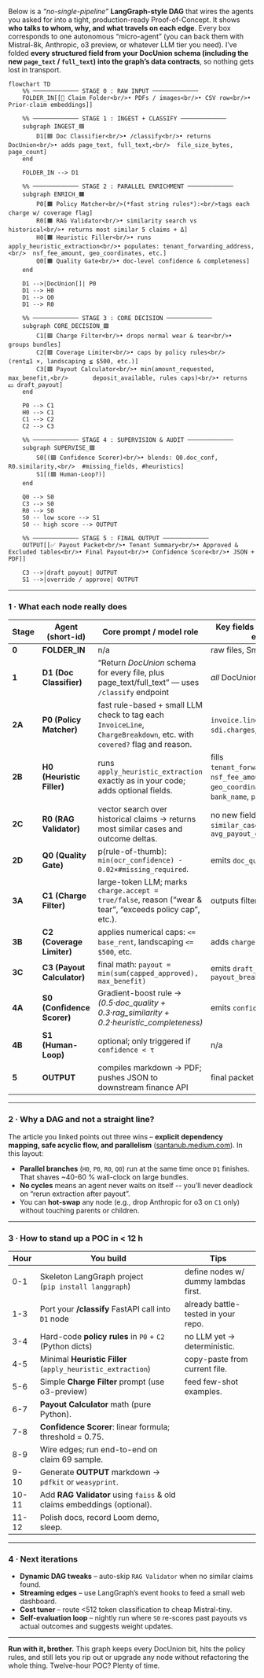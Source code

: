 Below is a *“no-single-pipeline”* **LangGraph-style DAG** that wires the agents you asked for into a tight, production-ready Proof-of-Concept.
It shows **who talks to whom, why, and what travels on each edge**.  Every box corresponds to one autonomous “micro-agent” (you can back them with Mistral-8k, Anthropic, o3 preview, or whatever LLM tier you need).
I’ve folded **every structured field from your DocUnion schema (including the new `page_text` / `full_text`) into the graph’s data contracts**, so nothing gets lost in transport.

```mermaid
flowchart TD
    %% ───────────── STAGE 0 : RAW INPUT ─────────────
    FOLDER_IN[[📂 Claim Folder<br/>• PDFs / images<br/>• CSV row<br/>• Prior-claim embeddings]]
    
    %% ───────────── STAGE 1 : INGEST + CLASSIFY ─────────────
    subgraph INGEST_🟦
        D1[🟦 Doc Classifier<br/>• /classify<br/>• returns DocUnion<br/>• adds page_text, full_text,<br/>  file_size_bytes, page_count]
    end

    FOLDER_IN --> D1
    
    %% ───────────── STAGE 2 : PARALLEL ENRICHMENT ─────────────
    subgraph ENRICH_🟧
        P0[🟧 Policy Matcher<br/>(*fast string rules*):<br/>tags each charge w/ coverage flag]
        R0[🟧 RAG Validator<br/>• similarity search vs historical<br/>• returns most similar 5 claims + Δ]
        H0[🟧 Heuristic Filler<br/>• runs apply_heuristic_extraction<br/>• populates: tenant_forwarding_address,<br/>  nsf_fee_amount, geo_coordinates, etc.]
        Q0[🟧 Quality Gate<br/>• doc-level confidence & completeness]
    end
    
    D1 -->|DocUnion[]| P0
    D1 --> H0
    D1 --> Q0
    D1 --> R0
    
    %% ───────────── STAGE 3 : CORE DECISION ─────────────
    subgraph CORE_DECISION_🟩
        C1[🟩 Charge Filter<br/>• drops normal wear & tear<br/>• groups bundles]
        C2[🟩 Coverage Limiter<br/>• caps by policy rules<br/>  (rent≦1 ×, landscaping ≦ $500, etc.)]
        C3[🟩 Payout Calculator<br/>• min(amount_requested, max_benefit,<br/>       deposit_available, rules caps)<br/>• returns 💵 draft_payout]
    end
    
    P0 --> C1
    H0 --> C1
    C1 --> C2
    C2 --> C3
    
    %% ───────────── STAGE 4 : SUPERVISION & AUDIT ─────────────
    subgraph SUPERVISE_🟪
        S0[(🟪 Confidence Scorer)<br/>• blends: Q0.doc_conf, R0.similarity,<br/>  #missing_fields, #heuristics]
        S1[(🟪 Human-Loop?)] 
    end
    
    Q0 --> S0
    C3 --> S0
    R0 --> S0
    S0 -- low score --> S1
    S0 -- high score --> OUTPUT
    
    %% ───────────── STAGE 5 : FINAL OUTPUT ─────────────
    OUTPUT[[✅ Payout Packet<br/>• Tenant Summary<br/>• Approved & Excluded tables<br/>• Final Payout<br/>• Confidence Score<br/>• JSON + PDF]]
    
    C3 -->|draft payout| OUTPUT
    S1 -->|override / approve| OUTPUT
```

---

### 1 ·  What each node really does

| Stage  | Agent (short-id)           | Core prompt / model role                                                                                              | Key **fields** it consumes / emits                                                                   |
| ------ | -------------------------- | --------------------------------------------------------------------------------------------------------------------- | ---------------------------------------------------------------------------------------------------- |
| **0**  | **FOLDER\_IN**             | n/a                                                                                                                   | raw files, Smartsheet row                                                                            |
| **1**  | **D1 (Doc Classifier)**    | “Return *DocUnion* schema for every file, plus page\_text/full\_text” — uses `/classify` endpoint                     | *all* DocUnion fields                                                                                |
| **2A** | **P0 (Policy Matcher)**    | fast rule-based + small LLM check to tag each `InvoiceLine`, `ChargeBreakdown`, etc. with `covered?` flag and reason. | `invoice.line_items`, `sdi.charges`, `ledger.lines`                                                  |
| **2B** | **H0 (Heuristic Filler)**  | runs `apply_heuristic_extraction` exactly as in your code; adds optional fields.                                      | fills `tenant_forwarding_address`, `nsf_fee_amount`, `geo_coordinates`, `bank_name`, `page_count`, … |
| **2C** | **R0 (RAG Validator)**     | vector search over historical claims → returns most similar cases and outcome deltas.                                 | no new fields; emits `similar_cases[]`, `avg_payout_delta`                                           |
| **2D** | **Q0 (Quality Gate)**      | p(rule-of-thumb): `min(ocr_confidence) - 0.02×#missing_required`.                                                     | emits `doc_quality_score`                                                                            |
| **3A** | **C1 (Charge Filter)**     | large-token LLM; marks `charge.accept = true/false`, reason (“wear & tear”, “exceeds policy cap”, etc.).              | outputs filtered list                                                                                |
| **3B** | **C2 (Coverage Limiter)**  | applies numerical caps: `<= base_rent`, landscaping `<= $500`, etc.                                                   | adds `charge.capped_amount`                                                                          |
| **3C** | **C3 (Payout Calculator)** | final math: `payout = min(sum(capped_approved), max_benefit)`                                                         | emits `draft_payout`, `payout_breakdown`                                                             |
| **4A** | **S0 (Confidence Scorer)** | Gradient-boost rule → *(0.5·doc\_quality + 0.3·rag\_similarity + 0.2·heuristic\_completeness)*                        | emits `confidence ∈ [0,1]`                                                                           |
| **4B** | **S1 (Human-Loop)**        | optional; only triggered if `confidence < τ`                                                                          | n/a                                                                                                  |
| **5**  | **OUTPUT**                 | compiles markdown → PDF; pushes JSON to downstream finance API                                                        | final packet                                                                                         |

---

### 2 ·  Why a **DAG** and not a straight line?

The article you linked points out three wins – **explicit dependency mapping, safe acyclic flow, and parallelism** ([santanub.medium.com][1]).
In this layout:

* **Parallel branches** (`H0`, `P0`, `R0`, `Q0`) run at the same time once `D1` finishes. That shaves \~40-60 % wall-clock on large bundles.
* **No cycles** means an agent never waits on itself -- you’ll never deadlock on “rerun extraction after payout”.
* You can **hot-swap** any node (e.g., drop Anthropic for o3 on `C1` only) without touching parents or children.

---

### 3 ·  How to stand up a POC in **< 12 h**

| Hour  | You build                                                               | Tips                                 |
| ----- | ----------------------------------------------------------------------- | ------------------------------------ |
| 0-1   | Skeleton LangGraph project <br/>(`pip install langgraph`)               | define nodes w/ dummy lambdas first. |
| 1-3   | Port your **/classify** FastAPI call into `D1` node                     | already battle-tested in your repo.  |
| 3-4   | Hard-code **policy rules** in `P0` + `C2` (Python dicts)                | no LLM yet → deterministic.          |
| 4-5   | Minimal **Heuristic Filler** (`apply_heuristic_extraction`)             | copy-paste from current file.        |
| 5-6   | Simple **Charge Filter** prompt (use o3-preview)                        | feed few-shot examples.              |
| 6-7   | **Payout Calculator** math (pure Python).                               |                                      |
| 7-8   | **Confidence Scorer**: linear formula; threshold = 0.75.                |                                      |
| 8-9   | Wire edges; run end-to-end on claim 69 sample.                          |                                      |
| 9-10  | Generate **OUTPUT** markdown → `pdfkit` or `weasyprint`.                |                                      |
| 10-11 | Add **RAG Validator** using `faiss` & old claims embeddings (optional). |                                      |
| 11-12 | Polish docs, record Loom demo, sleep.                                   |                                      |

---

### 4 ·  Next iterations

* **Dynamic DAG tweaks** – auto-skip `RAG Validator` when no similar claims found.
* **Streaming edges** – use LangGraph’s event hooks to feed a small web dashboard.
* **Cost tuner** – route <512 token classification to cheap Mistral-tiny.
* **Self-evaluation loop** – nightly run where `S0` re-scores past payouts vs actual outcomes and suggests weight updates.

---

**Run with it, brother.**  This graph keeps every DocUnion bit, hits the policy rules, and still lets you rip out or upgrade any node without refactoring the whole thing.  Twelve-hour POC? Plenty of time.

[1]: https://santanub.medium.com/directed-acyclic-graphs-the-backbone-of-modern-multi-agent-ai-d9a0fe842780 "Directed Acyclic Graphs: The Backbone of Modern Multi-Agent AI | by Dr. Santanu Bhattacharya | Medium"
